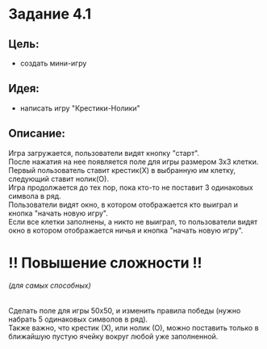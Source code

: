 # Задание 4.1

## Цель:
- cоздать мини-игру

## Идея:
- написать игру "Крестики-Нолики"

## Описание:
Игра загружается, пользователи видят кнопку "старт".  
После нажатия на нее появляется поле для игры размером 3х3 клетки.  
Первый пользователь ставит крестик(Х) в выбранную им клетку, следующий ставит нолик(О).  
Игра продолжается до тех пор, пока кто-то не поставит 3 одинаковых символа в ряд.  
Пользователи видят окно, в котором отображается кто выиграл и кнопка "начать новую игру".  
Если все клетки заполнены, а никто не выиграл, то пользователи видят окно в котором отображается ничья и кнопка "начать новую игру".   

# !! Повышение сложности !!
###### _(для самых способных)_

Сделать поле для игры 50х50, и изменить правила победы (нужно набрать 5 одинаковых символов в ряд).  
Также важно, что крестик (Х), или нолик (О), можно поставить только в ближайшую пустую ячейку вокруг любой уже заполненной.
